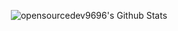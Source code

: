 <!-- List Of Websites-->
[paypal]: https://paypal.me/Electrotech9696?country.x=IN&locale.x=en_GB
[bmac]: https://www.buymeacoffee.com/opensource9696

<p align="center">
  <img alt="opensourcedev9696's Github Stats" src="https://github-readme-stats.vercel.app/api?username=opensourcedev9696&show_icons=true&include_all_commits=true&hide_border=true" />

  
